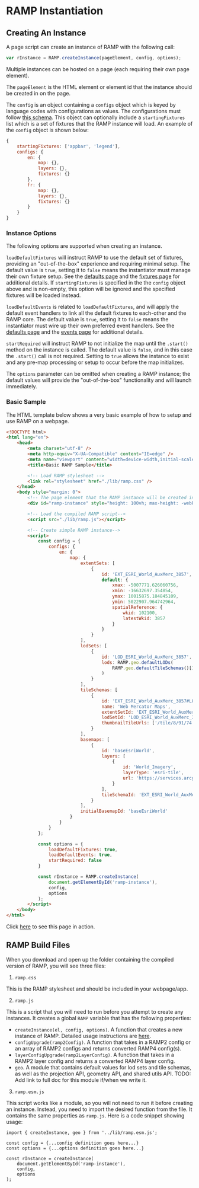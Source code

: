 # RAMP Instantiation

## Creating An Instance

A page script can create an instance of RAMP with the following call:

```js
var rInstance = RAMP.createInstance(pageElement, config, options);
```

Multiple instances can be hosted on a page (each requiring their own page element).

The `pageElement` is the HTML element or element id that the instance should be created in on the page.

The `config` is an object containing a `configs` object which is keyed by language codes with configurations as values. The configurations must follow [this schema](https://github.com/ramp4-pcar4/ramp4-pcar4/blob/main/schema.json).
This object can optionally include a `startingFixtures` list which is a set of fixtures that the RAMP instance will load. An example of the `config` object is shown below:

```js
{
    startingFixtures: ['appbar', 'legend'],
    configs: {
        en: {
            map: {},
            layers: {},
            fixtures: {}
        },
        fr: {
            map: {},
            layers: {},
            fixtures: {}
        }
    }
}
```

### Instance Options

The following options are supported when creating an instance.

`loadDefaultFixtures` will instruct RAMP to use the default set of fixtures, providing an "out-of-the-box" experience and requiring minimal setup. The default value is `true`, setting it to `false` means the instantiator must manage their own fixture setup. See the [defaults page](../app/defaults.md) and the [fixtures page](../app/fixtures.md) for additional details. If `startingFixtures` is specified in the the `config` object above and is non-empty, this option will be ignored and the specified fixtures will be loaded instead.

`loadDefaultEvents` is related to `loadDefaultFixtures`, and will apply the default event handlers to link all the default fixtures to each-other and the RAMP core. The default value is `true`, setting it to `false` means the instantiator must wire up their own preferred event handlers.  See the [defaults page](../app/defaults.md) and the [events page](events.md) for additional details.

`startRequired` will instruct RAMP to not initialize the map until the `.start()` method on the instance is called. The default value is `false`, and in this case the `.start()` call is not required. Setting to `true` allows the instance to exist and any pre-map processing or setup to occur before the map initializes.

The `options` parameter can be omitted when creating a RAMP instance; the default values will provide the "out-of-the-box" functionality and will launch immediately.

### Basic Sample

The HTML template below shows a very basic example of how to setup and use RAMP on a webpage.

```html
<!DOCTYPE html>
<html lang="en">
    <head>
        <meta charset="utf-8" />
        <meta http-equiv="X-UA-Compatible" content="IE=edge" />
        <meta name="viewport" content="width=device-width,initial-scale=1.0" />
        <title>Basic RAMP Sample</title>

        <!-- Load RAMP stylesheet -->
        <link rel="stylesheet" href="./lib/ramp.css" />
    </head>
    <body style="margin: 0">
        <!-- The page element that the RAMP instance will be created in -->
        <div id="ramp-instance" style="height: 100vh; max-height: -webkit-fill-available"></div>

        <!-- Load the compiled RAMP script-->
        <script src="./lib/ramp.js"></script>

        <!-- Create simple RAMP instance-->
        <script>
            const config = {
                configs: {
                    en: {
                        map: {
                            extentSets: [
                                {
                                    id: 'EXT_ESRI_World_AuxMerc_3857',
                                    default: {
                                        xmax: -5007771.626060756,
                                        xmin: -16632697.354854,
                                        ymax: 10015875.184845109,
                                        ymin: 5022907.964742964,
                                        spatialReference: {
                                            wkid: 102100,
                                            latestWkid: 3857
                                        }
                                    }
                                }
                            ],
                            lodSets: [
                                {
                                    id: 'LOD_ESRI_World_AuxMerc_3857',
                                    lods: RAMP.geo.defaultLODs(
                                        RAMP.geo.defaultTileSchemas()[1]
                                    )
                                }
                            ],
                            tileSchemas: [
                                {
                                    id: 'EXT_ESRI_World_AuxMerc_3857#LOD_ESRI_World_AuxMerc_3857',
                                    name: 'Web Mercator Maps',
                                    extentSetId: 'EXT_ESRI_World_AuxMerc_3857',
                                    lodSetId: 'LOD_ESRI_World_AuxMerc_3857',
                                    thumbnailTileUrls: ['/tile/8/91/74', '/tile/8/91/75']
                                }
                            ],
                            basemaps: [
                                {
                                    id: 'baseEsriWorld',
                                    layers: [
                                        {
                                            id: 'World_Imagery',
                                            layerType: 'esri-tile',
                                            url: 'https://services.arcgisonline.com/arcgis/rest/services/World_Imagery/MapServer'
                                        }
                                    ],
                                    tileSchemaId: 'EXT_ESRI_World_AuxMerc_3857#LOD_ESRI_World_AuxMerc_3857'
                                }
                            ],
                            initialBasemapId: 'baseEsriWorld'
                        }
                    }
                }
            };

            const options = {
                loadDefaultFixtures: true,
                loadDefaultEvents: true,
                startRequired: false
            }

            const rInstance = RAMP.createInstance(
                document.getElementById('ramp-instance'),
                config,
                options
            );
        </script>
    </body>
</html>
```

Click [here](https://ramp4-pcar4.github.io/ramp4-pcar4/main/index-simple.html) to see this page in action.

## RAMP Build Files

When you download and open up the folder containing the compiled version of RAMP, you will see three files:

1. `ramp.css`

This is the RAMP stylesheet and should be included in your webpage/app.

2. `ramp.js`

This is a script that you will need to run before you attempt to create any instances. It creates a global `RAMP` variable that has the following properties:

* `createInstance(el, config, options)`. A function that creates a new instance of RAMP. Detailed usage instructions are [here](#creating-an-instance).
* `configUpgrade(ramp2Config)`. A function that takes in a RAMP2 config or an array of RAMP2 configs and returns converted RAMP4 config(s).
* `layerConfigUpgrade(ramp2LayerConfig)`. A function that takes in a RAMP2 layer config and returns a converted RAMP4 layer config.
* `geo`. A module that contains default values for lod sets and tile schemas, as well as the projection API, geometry API, and shared utils API. TODO: Add link to full doc for this module if/when we write it.

3. `ramp.esm.js`

This script works like a module, so you will not need to run it before creating an instance. Instead, you need to import the desired function from the file. It contains the same properties as `ramp.js`. Here is a code snippet showing usage:

```
import { createInstance, geo } from '../lib/ramp.esm.js';

const config = {...config definition goes here...}
const options = {...options definition goes here...}

const rInstance = createInstance(
    document.getElementById('ramp-instance'),
    config,
    options
);
```
